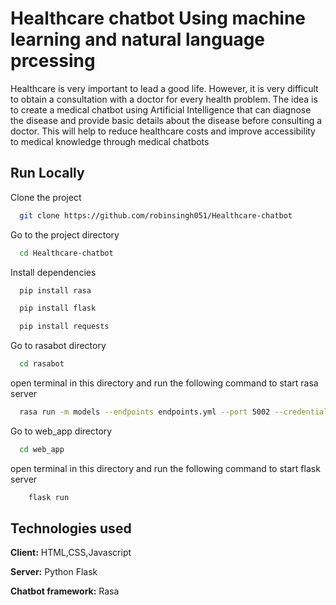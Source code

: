 
# Healthcare chatbot Using machine learning and natural language prcessing

Healthcare is very important to lead a good life. However, it is very difficult to obtain a
consultation with a doctor for every health problem. The idea is to create a medical chatbot
using Artificial Intelligence that can diagnose the disease and provide basic details about the
disease before consulting a doctor. This will help to reduce healthcare costs and improve
accessibility to medical knowledge through medical chatbots


## Run Locally

Clone the project

```bash
  git clone https://github.com/robinsingh051/Healthcare-chatbot
```

Go to the project directory

```bash
  cd Healthcare-chatbot
```

Install dependencies

```bash
  pip install rasa
```
```bash
  pip install flask
```
```bash
  pip install requests
```
Go to rasabot directory
```bash
  cd rasabot
```
open terminal in this directory and run the following command to start rasa server
```bash
  rasa run -m models --endpoints endpoints.yml --port 5002 --credentials credentials.yml
```
Go to web_app directory
```bash
  cd web_app
```
open terminal in this directory and run the following command to start flask server
```bash
    flask run
```



## Technologies used

**Client:** HTML,CSS,Javascript

**Server:** Python Flask

**Chatbot framework:** Rasa



